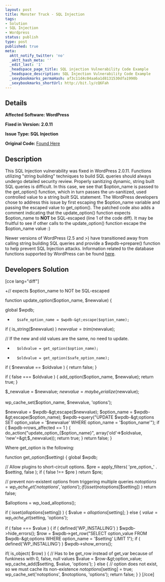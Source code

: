 ```yaml
---
layout: post
title: Monster Truck - SQL Injection
tags:
- Solution
- SQL Injection
- Wordpress
status: publish
type: post
published: true
meta:
  aktt_notify_twitter: 'no'
  _aktt_hash_meta: ''
  _edit_last: '1'
  _headspace_page_title: SQL injection Vulnerability Code Example
  _headspace_description: SQL Injection Vulnerability Code Example
  _sexybookmarks_permaHash: af3c11d4c04aa6a1d8131530dfa1990b
  _sexybookmarks_shortUrl: http://bit.ly/cQ6Fah
---
```

## Details
<strong>__Affected Software:__ WordPress</strong>

<strong>__Fixed in Version:__  2.0.11</strong>

<strong>__Issue Type:__ SQL Injection</strong>

<strong>Original Code: </strong><a href="http://spotthevuln.com/2009/11/vulnerable-code-monster-truck/">Found Here</a>
## Description
This SQL Injection vulnerability was fixed in WordPress 2.0.11.  Functions utilizing "string building" techniques to build SQL queries should always undergo detailed security review.  Properly sanitizing dynamic, string built SQL queries is difficult.  In this case, we see that $option_name is passed to the get_option() function, which in turn passes the un-sanitized, used controlled value to a string built SQL statement.  The WordPress developers chose to address this issue by first escaping the $option_name variable and passing the escaped value to get_option().  The patched code also adds a comment indicating that the update_option() function expects $option_name to <strong>NOT </strong>be SQL-escaped (line 1 of the code diff).  It may be fruitful to see if other calls to the update_option() function escape the $option_name value :)

Newer versions of WordPress (2.5 and &gt;) have transitioned away from calling string building SQL queries and provide a $wpdb-&gt;prepare() function to help prevent SQL Injection attacks.  Information related to the database functions supported by WordPress can be found <a href="http://codex.wordpress.org/Function_Reference/wpdb_Class" target="_blank">here</a>.
<h2>Developers Solution</h2>
[cce lang="diff"]

+// expects $option_name to NOT be SQL-escaped

function update_option($option_name, $newvalue) {

global $wpdb;

+       $safe_option_name = $wpdb-&gt;escape($option_name);

if ( is_string($newvalue) )
$newvalue = trim($newvalue);

// If the new and old values are the same, no need to update.
-       $oldvalue = get_option($option_name);
+       $oldvalue = get_option($safe_option_name);
if ( $newvalue == $oldvalue ) {
return false;
}

if ( false === $oldvalue ) {
add_option($option_name, $newvalue);
return true;
}

$_newvalue = $newvalue;
$newvalue = maybe_serialize($newvalue);

wp_cache_set($option_name, $newvalue, 'options');

$newvalue = $wpdb-&gt;escape($newvalue);
$option_name = $wpdb-&gt;escape($option_name);
$wpdb-&gt;query("UPDATE $wpdb-&gt;options SET option_value = '$newvalue' WHERE option_name = '$option_name'");
if ( $wpdb-&gt;rows_affected == 1 ) {
do_action("update_option_{$option_name}", array('old'=&gt;$oldvalue, 'new'=&gt;$_newvalue));
return true;
}
return false;
}

Where get_option is the following:

function get_option($setting) {
global $wpdb;

// Allow plugins to short-circuit options.
$pre = apply_filters( 'pre_option_' . $setting, false );
if ( false !== $pre )
return $pre;

// prevent non-existent options from triggering multiple queries
$notoptions = wp_cache_get('notoptions', 'options');
if ( isset($notoptions[$setting]) )
return false;

$alloptions = wp_load_alloptions();

if ( isset($alloptions[$setting]) ) {
$value = $alloptions[$setting];
} else {
$value = wp_cache_get($setting, 'options');

if ( false === $value ) {
if ( defined('WP_INSTALLING') )
$wpdb-&gt;hide_errors();
$row = $wpdb-&gt;get_row("SELECT option_value FROM $wpdb-&gt;options WHERE option_name = '$setting' LIMIT 1");
if ( defined('WP_INSTALLING') )
$wpdb-&gt;show_errors();

if( is_object( $row) ) { // Has to be get_row instead of get_var because of funkiness with 0, false, null values
$value = $row-&gt;option_value;
wp_cache_add($setting, $value, 'options');
} else { // option does not exist, so we must cache its non-existence
$notoptions[$setting] = true;
wp_cache_set('notoptions', $notoptions, 'options');
return false;
}
}
[/cce] 
